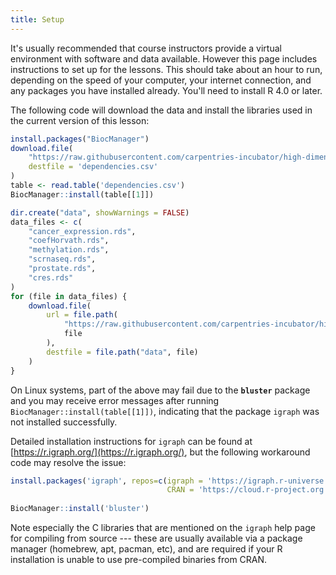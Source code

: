 ```yaml
---
title: Setup
---
```


It's usually recommended that course instructors provide a virtual environment
with software and data available. However this page includes instructions
to set up for the lessons. This should take about an hour to run, depending on
the speed of your computer, your internet connection, and any packages you have
installed already. You'll need to install R 4.0 or later.

The following code will download the data and install the libraries
used in the current version of this lesson:

```r
install.packages("BiocManager")
download.file(
    "https://raw.githubusercontent.com/carpentries-incubator/high-dimensional-stats-r/gh-pages/dependencies.csv",
    destfile = 'dependencies.csv'
)
table <- read.table('dependencies.csv')
BiocManager::install(table[[1]])

dir.create("data", showWarnings = FALSE)
data_files <- c(
    "cancer_expression.rds",
    "coefHorvath.rds",
    "methylation.rds",
    "scrnaseq.rds",
    "prostate.rds",
    "cres.rds"
)
for (file in data_files) {
    download.file(
        url = file.path(
            "https://raw.githubusercontent.com/carpentries-incubator/high-dimensional-stats-r/gh-pages/data",
            file
        ),
        destfile = file.path("data", file)
    )
}
```

On Linux systems, part of the above may fail due to the **`bluster`** package and you may receive error messages after running `BiocManager::install(table[[1]])`, indicating that the package `igraph` was not installed successfully.

Detailed installation instructions for `igraph` can be found at [https://r.igraph.org/](https://r.igraph.org/), but the following workaround code may resolve the issue:

```r
install.packages('igraph', repos=c(igraph = 'https://igraph.r-universe.dev', 
                                   CRAN = 'https://cloud.r-project.org'))
                                   
BiocManager::install('bluster')
```

Note especially the C libraries that are mentioned on the `igraph` help page for compiling from source --- these are usually available via a package manager (homebrew, apt, pacman, etc), and are required if your R installation is unable to use pre-compiled binaries from CRAN.




